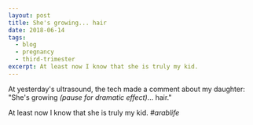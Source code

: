 ```yaml
---
layout: post
title: She's growing... hair
date: 2018-06-14
tags:
  - blog
  - pregnancy
  - third-trimester
excerpt: At least now I know that she is truly my kid.
---
```


At yesterday's ultrasound, the tech made a comment about my daughter: "She's growing _(pause for dramatic effect)_... hair."

At least now I know that she is truly my kid. _#arablife_
